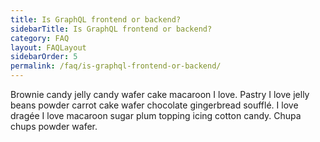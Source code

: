 ```yaml
---
title: Is GraphQL frontend or backend?
sidebarTitle: Is GraphQL frontend or backend?
category: FAQ
layout: FAQLayout
sidebarOrder: 5
permalink: /faq/is-graphql-frontend-or-backend/
---
```


<!-- TODO -->

Brownie candy jelly candy wafer cake macaroon I love. Pastry I love jelly beans powder carrot cake wafer chocolate gingerbread soufflé. I love dragée I love macaroon sugar plum topping icing cotton candy. Chupa chups powder wafer.